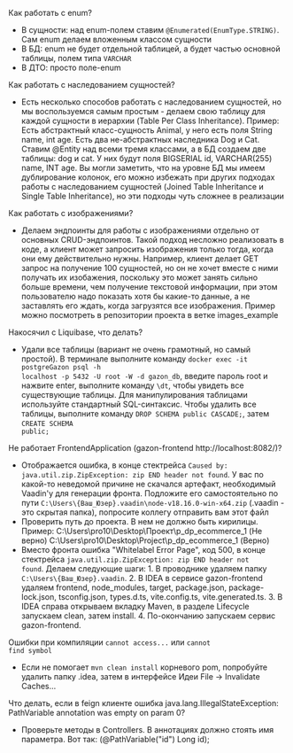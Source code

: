 Как работать с enum?

- В сущности: над enum-полем ставим <code>@Enumerated(EnumType.STRING)</code>. Сам enum делаем вложенным классом сущности
- В БД: enum не будет отдельной таблицей, а будет частью основной таблицы, полем типа <code>VARCHAR</code>
- В ДТО: просто поле-enum

Как работать с наследованием сущностей?

- Есть несколько способов работать с наследованием сущностей, но мы воспользуемся самым простым - делаем свою таблицу для каждой сущности в иерархии (Table Per Class Inheritance).
Пример: Есть абстрактный класс-сущность Animal, у него есть поля String name, int age. Есть два не-абстрактных наследника Dog и Cat. Ставим @Entity над всеми тремя классами, а в БД создаем две таблицы: dog и cat. У них будут поля BIGSERIAL id, VARCHAR(255) name, INT age. Вы могли заметить, что на уровне БД мы имеем дублирование колонок, его можно избежать при других подходах работы с наследованием сущностей (Joined Table Inheritance и Single Table Inheritance), но эти подходы чуть сложнее в реализации

Как работать с изображениями?
 
- Делаем эндпоинты для работы с изображениями отдельно от основных CRUD-эндпоинтов. Такой подход несложно реализовать в коде, а клиент может запросить изображения только тогда, когда они ему действительно нужны. Например, клиент делает GET запрос на получение 100 сущностей, но он не хочет вместе с ними получать их изобажения, поскольку это может занять сильно больше времени, чем получение текстовой информации, при этом пользователю надо показать хотя бы какие-то данные, а не заставлять его ждать, когда загрузятся все изображения. Пример можно посмотреть в репозитории проекта в ветке images_example

Накосячил с Liquibase, что делать?
- Удали все таблицы (вариант не очень грамотный, но самый простой). В терминале выполните команду <code>docker exec -it postgreGazon psql -h localhost -p 5432 -U root -W -d gazon_db</code>, введите пароль root  и нажвите enter, выполните команду <code>\dt</code>, чтобы увидеть все существующие таблицы. Для манипулирования таблицами используйте стандартный SQL-синтаксис. Чтобы удалить все таблицы, выполните команду <code>DROP SCHEMA public CASCADE;</code>, затем <code>CREATE SCHEMA public;</code>

Не работает FrontendApplication (gazon-frontend http://localhost:8082/)?
- Отображается ошибка, в конце стектрейса <code>Caused by: java.util.zip.ZipException: zip END header not found</code>. У вас по какой-то неведомой причине не скачался артефакт, необходимый Vaadin'у для генерации фронта. Подложите его самостоятельно по пути <code>C:\Users\\{Ваш_Юзер}.vaadin\node-v18.16.0-win-x64.zip</code> (.vaadin - это скрытая папка), попросите коллегу отправить вам этот файл
- Проверить путь до проекта. В нем не должно быть кирилицы. Пример:
  C:\Users\pro10\Desktop\Проект\p_dp_ecommerce_1   (Не верно)
  C:\Users\pro10\Desktop\Project\p_dp_ecommerce_1  (Верно)
- Вместо фронта ошибка "Whitelabel Error Page", код 500, в конце стектрейса <code>java.util.zip.ZipException: zip END header not found</code>. Делаем следующие шаги: 1. В проводнике удаляем папку <code>C:\Users\\{Ваш_Юзер}\.vaadin</code>. 2. В IDEA в сервисе gazon-frontend удаляем frontend, node_modules, target, package.json, package-lock.json, tsconfig.json, types.d.ts, vite.config.ts, vite.generated.ts. 3. В IDEA справа открываем вкладку Maven, в разделе Lifecycle запускаем clean, затем install. 4. По-окончанию запускаем сервис gazon-frontend.

Ошибки при компиляции <code>cannot access...</code> или <code>cannot find symbol</code>
- Если не помогает <code>mvn clean install</code> корневого pom, попробуйте удалить папку .idea, затем в интерфейсе Идеи File -> Invalidate Caches...

Что делать, если в feign клиенте ошибка java.lang.IllegalStateException: PathVariable annotation was empty on param 0?
- Проверьте методы в Controllers. В аннотациях должно стоять имя параметра. Вот так: (@PathVariable("id") Long id);